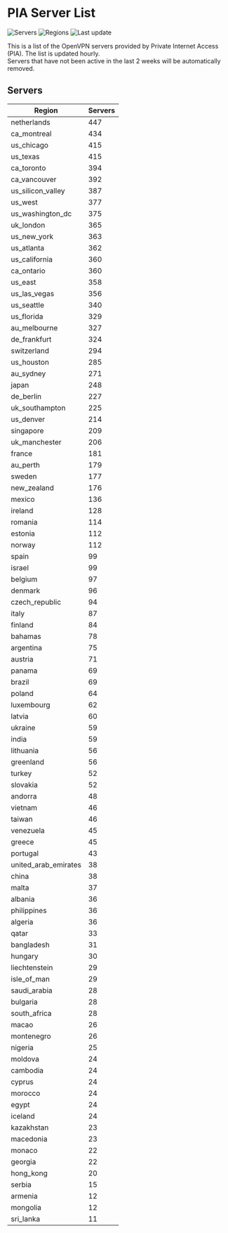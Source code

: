 # PIA Server List

![Servers](https://img.shields.io/badge/servers-13,623-blue)
![Regions](https://img.shields.io/badge/regions-97-blue)
![Last update](https://img.shields.io/badge/last_updated-Tue_Jul_02_13:16:07_UTC_2024-blue)

This is a list of the OpenVPN servers provided by Private Internet Access (PIA). The list is updated hourly. </br>
Servers that have not been active in the last 2 weeks will be automatically removed.

## Servers
| Region               | Servers |
|----------------------|---------|
| netherlands | 447 |
| ca_montreal | 434 |
| us_chicago | 415 |
| us_texas | 415 |
| ca_toronto | 394 |
| ca_vancouver | 392 |
| us_silicon_valley | 387 |
| us_west | 377 |
| us_washington_dc | 375 |
| uk_london | 365 |
| us_new_york | 363 |
| us_atlanta | 362 |
| us_california | 360 |
| ca_ontario | 360 |
| us_east | 358 |
| us_las_vegas | 356 |
| us_seattle | 340 |
| us_florida | 329 |
| au_melbourne | 327 |
| de_frankfurt | 324 |
| switzerland | 294 |
| us_houston | 285 |
| au_sydney | 271 |
| japan | 248 |
| de_berlin | 227 |
| uk_southampton | 225 |
| us_denver | 214 |
| singapore | 209 |
| uk_manchester | 206 |
| france | 181 |
| au_perth | 179 |
| sweden | 177 |
| new_zealand | 176 |
| mexico | 136 |
| ireland | 128 |
| romania | 114 |
| estonia | 112 |
| norway | 112 |
| spain | 99 |
| israel | 99 |
| belgium | 97 |
| denmark | 96 |
| czech_republic | 94 |
| italy | 87 |
| finland | 84 |
| bahamas | 78 |
| argentina | 75 |
| austria | 71 |
| panama | 69 |
| brazil | 69 |
| poland | 64 |
| luxembourg | 62 |
| latvia | 60 |
| ukraine | 59 |
| india | 59 |
| lithuania | 56 |
| greenland | 56 |
| turkey | 52 |
| slovakia | 52 |
| andorra | 48 |
| vietnam | 46 |
| taiwan | 46 |
| venezuela | 45 |
| greece | 45 |
| portugal | 43 |
| united_arab_emirates | 38 |
| china | 38 |
| malta | 37 |
| albania | 36 |
| philippines | 36 |
| algeria | 36 |
| qatar | 33 |
| bangladesh | 31 |
| hungary | 30 |
| liechtenstein | 29 |
| isle_of_man | 29 |
| saudi_arabia | 28 |
| bulgaria | 28 |
| south_africa | 28 |
| macao | 26 |
| montenegro | 26 |
| nigeria | 25 |
| moldova | 24 |
| cambodia | 24 |
| cyprus | 24 |
| morocco | 24 |
| egypt | 24 |
| iceland | 24 |
| kazakhstan | 23 |
| macedonia | 23 |
| monaco | 22 |
| georgia | 22 |
| hong_kong | 20 |
| serbia | 15 |
| armenia | 12 |
| mongolia | 12 |
| sri_lanka | 11 |